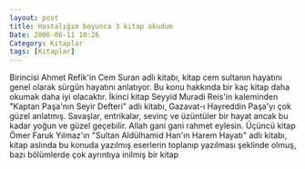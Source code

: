 ```yaml
---
layout: post
title: Hastalığım boyunca 3 kitap okudum
Date: 2006-06-11 10:26
Category: Kitaplar
tags: [Kitaplar]
---
```


Birincisi Ahmet Refik'in Cem Suran adlı kitabı, kitap cem sultanın
hayatını genel olarak sürgün hayatını anlatıyor. Bu konu hakkında bir
kaç kitap daha okumak daha iyi olacaktır. İkinci kitap Seyyid Muradi
Reis'in kaleminden "Kaptan Paşa'nın Seyir Defteri" adlı kitabı,
Gazavat-ı Hayreddin Paşa'yı çok güzel anlatmış. Savaşlar, entrikalar,
sevinç ve üzüntüler bir hayat ancak bu kadar yoğun ve güzel geçebilir.
Allah gani gani rahmet eylesin. Üçüncü kitap Ömer Faruk Yılmaz'ın
"Sultan Aldülhamid Han'ın Harem Hayatı" adlı kitabı, kitap aslında bu
konuda yazılmış eserlerin toplanıp yazılması şeklinde olmuş, bazı
bölümlerde çok ayrıntıya inilmiş bir kitap
